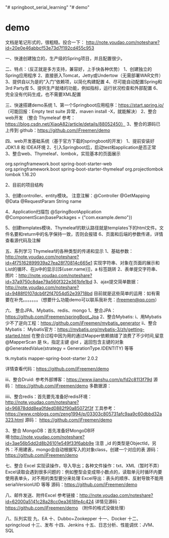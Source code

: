 "# springboot_serial_learning" 
"# demo" 
# demo

文档是笔记形式的，很粗糙。投合一下：
http://note.youdao.com/noteshare?id=20e0e46abbcf53e73d7f192cd455c953


一、快速创建独立的，生产级的Spring项目，并且配置很少。

二、特点：（反正就是多方支持，兼容好，上手快各种优势）
1、创建独立的Spring应用程序
2、直接嵌入Tomcat，Jetty或Undertow（无需部署WAR文件）
3、提供自以为是的“入门”依赖项，以简化构建配置
4、尽可能自动配置Spring和3rd Party库
5、提供生产就绪的功能，例如指标，运行状况检查和外部配置
6、完全没有代码生成，也不需要XML配置

三、快速搭建demo系统
1、第一个Springboot应用程序：https://start.spring.io/  （可能回报：Empty test suite 异常，maven install -X，就能解决）
2、整合web开发 （整合 Thymeleaf  参考：https://blog.csdn.net/XiaoA82/article/details/88052450）
3、整合的源码已上传到 github：https://github.com/iFreemen/demo

四、web开发基础系统（基于官方下载的springboot的开发）
1、提前安装好JDK1.8 和 IDEA环境
2、引入Springboot后，启动test和application是否正常
3、整合web、Thymeleaf、lombok，实现基本的页面展示
<!-- 以下依赖添加 -->
<!-- web开发必备 -->
<dependency>
   <groupId>org.springframework.boot</groupId>
   <artifactId>spring-boot-starter-web</artifactId>
</dependency>
<!-- 官方推荐的 魔板引擎框架 -->
<dependency>
   <groupId>org.springframework.boot</groupId>
   <artifactId>spring-boot-starter-thymeleaf</artifactId>
</dependency>

<!-- @Data： 注解在类，生成setter/getter、equals、canEqual、hashCode、toString，需要提前在IDEA中插入lombok插件 -->
<dependency>
   <groupId>org.projectlombok</groupId>
   <artifactId>lombok</artifactId>
   <version>1.16.20</version>
</dependency>


2、目前的项目结构


3、创建controller、entity模块。
注意注解：@Controller  @GetMapping @Data  @RequestParam String name

4、Application扫描包
@SpringBootApplication
@ComponentScan(basePackages = {"com.example.demo"})

5、创建templates模块、Thymeleaf的默认路径就是templates下的html文件。文件名要和return中的名字保持一致，否则会报错
6、页面和后端的参数传递，详情查看源代码及注解

五、系列学习 Thymeleaf的各种类型的传递和显示
1、基础参数：http://note.youdao.com/noteshare?id=4f75162899939a27ea28f70814c665e1    实现字符串、对象在页面的展示和List的循环、在js中的显示[[${user.name}]]，a 标签跳转
2、表单提交字符串、图片：http://note.youdao.com/noteshare?id=37a9750c8dae79a560f322e361bfe1bd 
3、ajax提交简单数据：http://note.youdao.com/noteshare?id=9488f0107dcb6f2f47054d52e39718bd
目前就是这些简单的运用：如有需要在补充。。。。。。。（想要什么功能demo可以联系我补充：ifreemen@qq.com）

六、 整合JPA、Mybatis、redis、mongo
1、整合JPA：https://github.com/iFreemen/springBoot_Jpa
2、整合Mybatis:
i、用Mybatis少不了逆向工程：https://github.com/iFreemen/mybatis_generator
ii、整合Mybatis：  Mybatis官方：https://mybatis.org/mybatis-3/zh/getting-started.html
      				在整合过程中因为用的通过Mapper依赖搞错了浪费了不少时间,留意  @MapperScan  是 tk，指定主键 @id ，返回包含主键的对象  @GeneratedValue(strategy = GenerationType.IDENTITY) 等等
<!-- 通用Mapper -->
<dependency>
   <groupId>tk.mybatis</groupId>
   <artifactId>mapper-spring-boot-starter</artifactId>
   <version>2.0.2</version>
</dependency>

详情查看代码：https://github.com/iFreemen/demo

iii、整合Druid: 参考外部博客：https://www.jianshu.com/p/fd2c8113f79d    源码： https://github.com/iFreemen/demo
多数据源：

iiii、整合redis：首先要先准备好redis环境：http://note.youdao.com/noteshare?id=96878ddd8ea0fded0882f90a85072f3f
工具参考：https://www.cnblogs.com/zeng1994/p/03303c805731afc9aa9c60dbbd32a323.html
源码： https://github.com/iFreemen/demo

3、整合 MongoDB：首先准备好MongoDB环境:http://note.youdao.com/noteshare?id=3ae56b5dd2d8b26101e549f33f6abb9e
注意 _id 的类型是ObjectId，另外：不用建表，mongo会自动根据写入的对象class，创建一个对应的表
源码： https://github.com/iFreemen/demo

七、整合 Excel 实现读操作，导入导出；各种文件操作：txt、XML（暂时不弄）
Excel读取会遇到很多问题的：例如整型会变成带小数点的，读取单元时循环内要使用表单头，对不用的类型要分来处理
Excel导出：表头的顺序、反射导致不能用  serialVersionUID 等等
源码：https://github.com/iFreemen/demo

八、邮件发送、附件Excel
参考链接：http://note.youdao.com/noteshare?id=62000a5141c28a28cc0ea3618fe4c424
详情见源码：https://github.com/iFreemen/demo   （附件的格式没做处理）

八、队列实现
九、EA
十、Dubbo+Zookepper
十一、Docker
十二、springcloud
十三、发布
十四、Jenkins
十五、日志分析、性能调优：JVM、SQL



